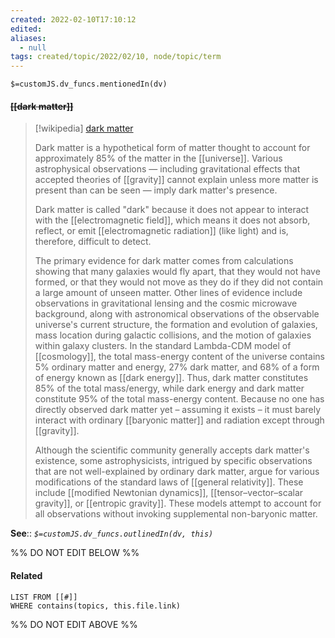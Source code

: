 ```yaml
---
created: 2022-02-10T17:10:12 
edited: 
aliases:
  - null
tags: created/topic/2022/02/10, node/topic/term
---
```

`$=customJS.dv_funcs.mentionedIn(dv)`

#### <s class="topic-title">[[dark matter]]</s>

> [!wikipedia] [dark matter](https://en.wikipedia.org/wiki/Dark%20matter)
> 
> Dark matter is a hypothetical form of matter thought to account for approximately 85% of the matter in the [[universe]]. Various astrophysical observations — including gravitational effects that accepted theories of [[gravity]] cannot explain unless more matter is present than can be seen — imply dark matter's presence.
> 
> Dark matter is called "dark" because it does not appear to interact with the [[electromagnetic field]], which means it does not absorb, reflect, or emit [[electromagnetic radiation]] (like light) and is, therefore, difficult to detect. 
> 
> The primary evidence for dark matter comes from calculations showing that many galaxies would fly apart, that they would not have formed, or that they would not move as they do if they did not contain a large amount of unseen matter. Other lines of evidence include observations in gravitational lensing and the cosmic microwave background, along with astronomical observations of the observable universe's current structure, the formation and evolution of galaxies, mass location during galactic collisions, and the motion of galaxies within galaxy clusters. In the standard Lambda-CDM model of [[cosmology]], the total mass-energy content of the universe contains 5% ordinary matter and energy, 27% dark matter, and 68% of a form of energy known as [[dark energy]]. Thus, dark matter constitutes 85% of the total mass/energy, while dark energy and dark matter constitute 95% of the total mass-energy content. Because no one has directly observed dark matter yet – assuming it exists – it must barely interact with ordinary [[baryonic matter]] and radiation except through [[gravity]]. 
> 
> Although the scientific community generally accepts dark matter's existence, some astrophysicists, intrigued by specific observations that are not well-explained by ordinary dark matter, argue for various modifications of the standard laws of [[general relativity]]. These include [[modified Newtonian dynamics]], [[tensor–vector–scalar gravity]], or [[entropic gravity]]. These models attempt to account for all observations without invoking supplemental non-baryonic matter.
>


**See**::
*`$=customJS.dv_funcs.outlinedIn(dv, this)`*

%% DO NOT EDIT BELOW %%

#### Related 

```dataview
LIST FROM [[#]]
WHERE contains(topics, this.file.link)
```
%% DO NOT EDIT ABOVE %%
